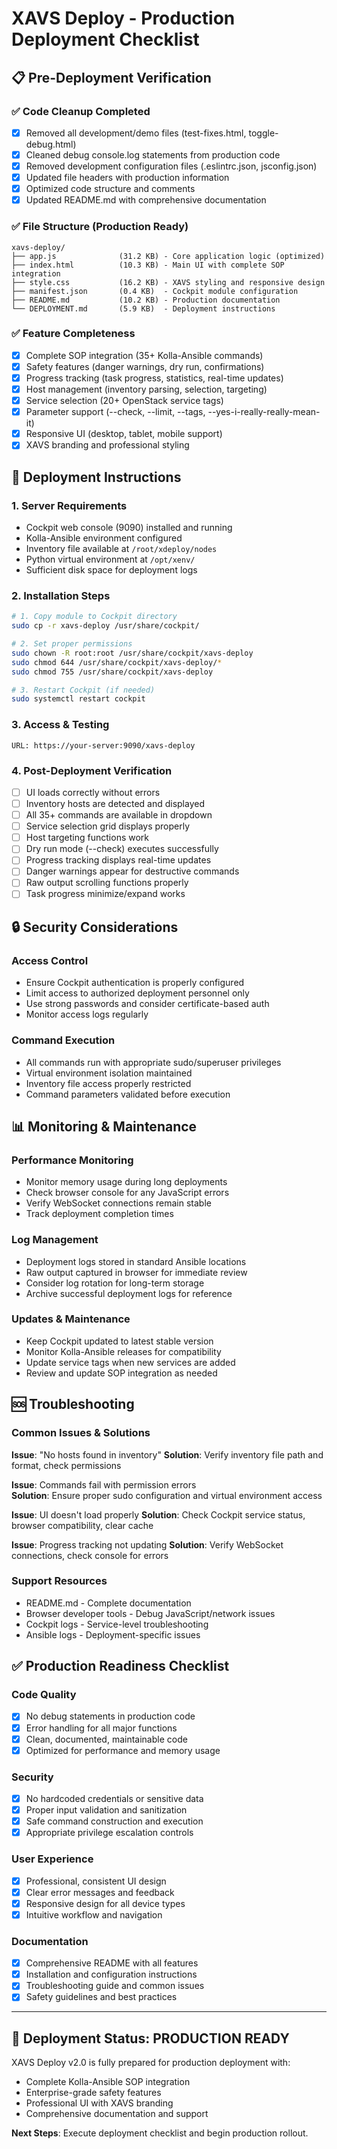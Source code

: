 # XAVS Deploy - Production Deployment Checklist

## 📋 Pre-Deployment Verification

### ✅ Code Cleanup Completed
- [x] Removed all development/demo files (test-fixes.html, toggle-debug.html)
- [x] Cleaned debug console.log statements from production code
- [x] Removed development configuration files (.eslintrc.json, jsconfig.json)
- [x] Updated file headers with production information
- [x] Optimized code structure and comments
- [x] Updated README.md with comprehensive documentation

### ✅ File Structure (Production Ready)
```
xavs-deploy/
├── app.js              (31.2 KB) - Core application logic (optimized)
├── index.html          (10.3 KB) - Main UI with complete SOP integration  
├── style.css           (16.2 KB) - XAVS styling and responsive design
├── manifest.json       (0.4 KB)  - Cockpit module configuration
├── README.md           (10.2 KB) - Production documentation
└── DEPLOYMENT.md       (5.9 KB)  - Deployment instructions
```

### ✅ Feature Completeness
- [x] Complete SOP integration (35+ Kolla-Ansible commands)
- [x] Safety features (danger warnings, dry run, confirmations)
- [x] Progress tracking (task progress, statistics, real-time updates)
- [x] Host management (inventory parsing, selection, targeting)
- [x] Service selection (20+ OpenStack service tags)
- [x] Parameter support (--check, --limit, --tags, --yes-i-really-really-mean-it)
- [x] Responsive UI (desktop, tablet, mobile support)
- [x] XAVS branding and professional styling

## 🚀 Deployment Instructions

### 1. Server Requirements
- Cockpit web console (9090) installed and running
- Kolla-Ansible environment configured
- Inventory file available at `/root/xdeploy/nodes`
- Python virtual environment at `/opt/xenv/`
- Sufficient disk space for deployment logs

### 2. Installation Steps
```bash
# 1. Copy module to Cockpit directory
sudo cp -r xavs-deploy /usr/share/cockpit/

# 2. Set proper permissions  
sudo chown -R root:root /usr/share/cockpit/xavs-deploy
sudo chmod 644 /usr/share/cockpit/xavs-deploy/*
sudo chmod 755 /usr/share/cockpit/xavs-deploy

# 3. Restart Cockpit (if needed)
sudo systemctl restart cockpit
```

### 3. Access & Testing
```
URL: https://your-server:9090/xavs-deploy
```

### 4. Post-Deployment Verification
- [ ] UI loads correctly without errors
- [ ] Inventory hosts are detected and displayed  
- [ ] All 35+ commands are available in dropdown
- [ ] Service selection grid displays properly
- [ ] Host targeting functions work
- [ ] Dry run mode (--check) executes successfully
- [ ] Progress tracking displays real-time updates
- [ ] Danger warnings appear for destructive commands
- [ ] Raw output scrolling functions properly
- [ ] Task progress minimize/expand works

## 🔒 Security Considerations

### Access Control
- Ensure Cockpit authentication is properly configured
- Limit access to authorized deployment personnel only
- Use strong passwords and consider certificate-based auth
- Monitor access logs regularly

### Command Execution
- All commands run with appropriate sudo/superuser privileges
- Virtual environment isolation maintained
- Inventory file access properly restricted
- Command parameters validated before execution

## 📊 Monitoring & Maintenance

### Performance Monitoring
- Monitor memory usage during long deployments
- Check browser console for any JavaScript errors
- Verify WebSocket connections remain stable
- Track deployment completion times

### Log Management
- Deployment logs stored in standard Ansible locations
- Raw output captured in browser for immediate review
- Consider log rotation for long-term storage
- Archive successful deployment logs for reference

### Updates & Maintenance
- Keep Cockpit updated to latest stable version
- Monitor Kolla-Ansible releases for compatibility
- Update service tags when new services are added
- Review and update SOP integration as needed

## 🆘 Troubleshooting

### Common Issues & Solutions

**Issue**: "No hosts found in inventory"
**Solution**: Verify inventory file path and format, check permissions

**Issue**: Commands fail with permission errors  
**Solution**: Ensure proper sudo configuration and virtual environment access

**Issue**: UI doesn't load properly
**Solution**: Check Cockpit service status, browser compatibility, clear cache

**Issue**: Progress tracking not updating
**Solution**: Verify WebSocket connections, check console for errors

### Support Resources
- README.md - Complete documentation
- Browser developer tools - Debug JavaScript/network issues
- Cockpit logs - Service-level troubleshooting  
- Ansible logs - Deployment-specific issues

## ✅ Production Readiness Checklist

### Code Quality
- [x] No debug statements in production code
- [x] Error handling for all major functions
- [x] Clean, documented, maintainable code
- [x] Optimized for performance and memory usage

### Security
- [x] No hardcoded credentials or sensitive data
- [x] Proper input validation and sanitization
- [x] Safe command construction and execution
- [x] Appropriate privilege escalation controls

### User Experience  
- [x] Professional, consistent UI design
- [x] Clear error messages and feedback
- [x] Responsive design for all device types
- [x] Intuitive workflow and navigation

### Documentation
- [x] Comprehensive README with all features
- [x] Installation and configuration instructions
- [x] Troubleshooting guide and common issues
- [x] Safety guidelines and best practices

---

## 🎉 Deployment Status: **PRODUCTION READY**

XAVS Deploy v2.0 is fully prepared for production deployment with:
- Complete Kolla-Ansible SOP integration
- Enterprise-grade safety features  
- Professional UI with XAVS branding
- Comprehensive documentation and support

**Next Steps**: Execute deployment checklist and begin production rollout.
